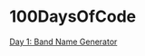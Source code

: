 # 100DaysOfCode

[Day 1: Band Name Generator](https://github.com/tomweinandy/100DaysOfCode/blob/master/Day%201.py)
